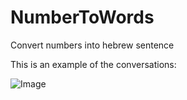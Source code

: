# NumberToWords
 Convert numbers into hebrew sentence

This is an example of the conversations:

![Image](http:/test.png)
